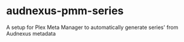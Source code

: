 # audnexus-pmm-series
A setup for Plex Meta Manager to automatically generate series' from Audnexus metadata
